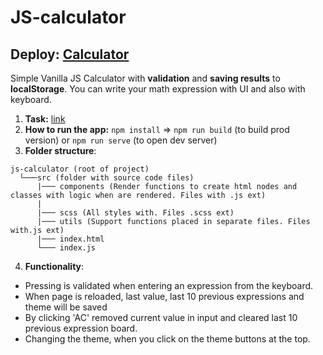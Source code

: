 # JS-calculator

## Deploy: [Calculator](https://funny-narwhal-8a673a.netlify.app/)

Simple Vanilla JS Calculator with **validation** and **saving results** to **localStorage**. You can write your math expression with UI and also with keyboard.

1. **Task:** [link](https://drive.google.com/file/d/1MZorxQ8wu2SAyYQayNaLcPPcQ-bTeSFk/view?usp=sharing)
2. **How to run the app:** `npm install` => `npm run build` (to build prod version) or `npm run serve` (to open dev server)
3. **Folder structure**:

```
js-calculator (root of project)
  └───src (folder with source code files)
      |─── components (Render functions to create html nodes and classes with logic when are rendered. Files with .js ext)
      |
      |─── scss (All styles with. Files .scss ext)
      |─── utils (Support functions placed in separate files. Files with.js ext)
      |─── index.html
      └─── index.js
```

4. **Functionality**:

- Pressing is validated when entering an expression from the keyboard.
- When page is reloaded, last value, last 10 previous expressions and theme will be saved
- By clicking 'AC' removed current value in input and cleared last 10 previous expression board.
- Changing the theme, when you click on the theme buttons at the top.
